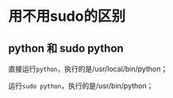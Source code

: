 # 用不用sudo的区别

## python 和 sudo python

直接运行```python```，执行的是/usr/local/bin/python；

运行```sudo python```，执行的是/usr/bin/python；